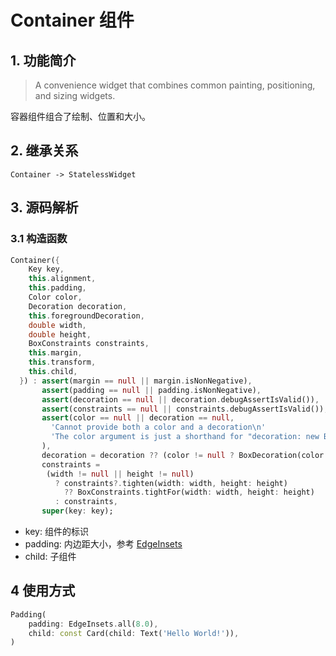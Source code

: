 # Container 组件
## 1. 功能简介
> A convenience widget that combines common painting, positioning, and sizing widgets.

容器组件组合了绘制、位置和大小。

## 2. 继承关系
```
Container -> StatelessWidget
```

## 3. 源码解析
### 3.1 构造函数
```dart
Container({
    Key key,
    this.alignment,
    this.padding,
    Color color,
    Decoration decoration,
    this.foregroundDecoration,
    double width,
    double height,
    BoxConstraints constraints,
    this.margin,
    this.transform,
    this.child,
  }) : assert(margin == null || margin.isNonNegative),
       assert(padding == null || padding.isNonNegative),
       assert(decoration == null || decoration.debugAssertIsValid()),
       assert(constraints == null || constraints.debugAssertIsValid()),
       assert(color == null || decoration == null,
         'Cannot provide both a color and a decoration\n'
         'The color argument is just a shorthand for "decoration: new BoxDecoration(color: color)".'
       ),
       decoration = decoration ?? (color != null ? BoxDecoration(color: color) : null),
       constraints =
        (width != null || height != null)
          ? constraints?.tighten(width: width, height: height)
            ?? BoxConstraints.tightFor(width: width, height: height)
          : constraints,
       super(key: key);
```
* key: 组件的标识
* padding: 内边距大小，参考 [EdgeInsets](../painting/Alignment.md)
* child: 子组件

## 4 使用方式
```dart
Padding(
    padding: EdgeInsets.all(8.0),
    child: const Card(child: Text('Hello World!')),
)
```